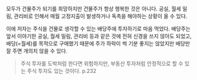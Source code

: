 모두가 건물주가 되기를 희망하지만 건물주가 항상 행복한 것은 아니다. 공실, 월세 밀림, 관리비로 인해서 매월 고정지출이 발생하거나 독촉을 해야하는 상황이 올 수 있다.

이에 저자는 주식을 건물로 생각할 수 있는 배당주에 투자하기로 마음 먹었다.
배당주는 앞서 이야기한 공실, 월세 밀림, 관리비 등과 같은 것에 전혀 신경을 쓰지 않아도 되었고, 배당(=월세)를 목적으로 구매했기 때문에 주가 하락이 썩 기분 좋지는 않았지만 배당만 잘 주면 개의치 않을 수 있다.

> 주식 투자를 도박처럼 한다면 위험하지만, 부동산 투자처럼 안정적으로 할 수 있는 주식 투자도 있는 것이다. p.232